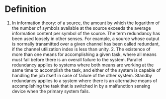 # Definition

1.  In information theory: of a source, the amount by which the
    logarithm of the number of symbols available at the source exceeds
    the average information content per symbol of the source. The term
    redundancy has been used loosely in other senses. For example, a
    source whose output is normally transmitted over a given channel has
    been called redundant, if the channel utilization index is less than
    unity. 2. The existence of more than one means for accomplishing a
    given task, where all means must fail before there is an overall
    failure to the system. Parallel redundancy applies to systems where
    both means are working at the same time to accomplish the task, and
    either of the system is capable of handling the job itself in case
    of failure of the other system. Standby redundancy applies to a
    system where there is an alternative means of accomplishing the task
    that is switched in by a malfunction sensing device when the primary
    system fails.
